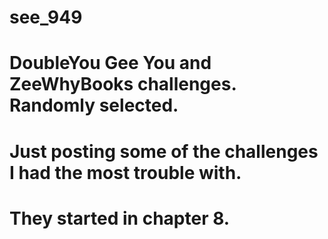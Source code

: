 # see_949
# DoubleYou Gee You and ZeeWhyBooks challenges. Randomly selected.

# Just posting some of the challenges I had the most trouble with. 
# They started in chapter 8.
